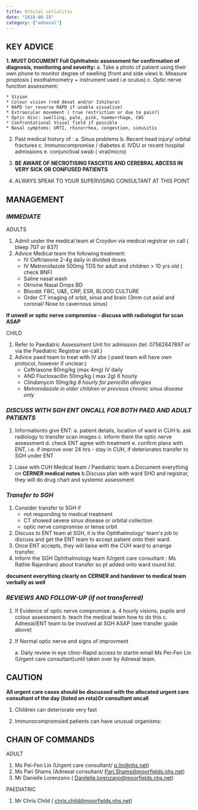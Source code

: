 ```yaml
---
title: Orbital cellulitis
date: "2018-09-19"
category: ["adnexal"]
---
```


## KEY ADVICE 

**1.  MUST DOCUMENT Full Ophthalmic assessment for confirmation of diagnosis, monitoring and severity:**
a. Take a photo of patient using their own      phone  to monitor degree of swelling (front and side view)
b. Measure proptosis ( exothalmometry + instrument used i.e oculus)	
c. Optic nerve function assessment:

    * Vision
    * Colour vision (red desat and/or Ishihara)
    * RAPD (or reverse RAPD if unable visualise)
    * Extraocular movement ( true restriction or due to pain?)
    * Optic disc: swelling, pale, pink, haemorrhage, CWS
    * Confrontational Visual field if possible
    * Nasal symptoms: URTI, rhinorrhea, congestion, sinusitis
   
2. Past medical history of : 
a. Sinus problems
b. Recent head injury/ orbital fractures
c. Immunocompromise / diabetes
d. IVDU or recent hospital admissions
e. conjunctival swab ( viral/micro)


3.	**BE AWARE OF NECROTISING FASCIITIS AND CEREBRAL ABCESS IN VERY SICK OR CONFUSED PATIENTS**

4.	ALWAYS SPEAK TO YOUR SUPERVISING CONSULTANT AT THIS POINT

 ## MANAGEMENT 

 ### _IMMEDIATE_ 
 ADULTS
1. Admit under the medical team at Croydon via medical registrar on call ( bleep 707 or 837)
2. Advice Medical team the following treatment:
    * IV Ceftriaxone 2-4g daily in divided doses 
    * IV Metronidazole 500mg TDS for adult and children > 10 yrs old ( check BNF)
    * Saline nasal wash
    * Otrivine Nasal Drops BD
    * Bloodd: FBC, U&E, CRP, ESR, BLOOD CULTURE
    * Order CT imaging of orbit, sinus and brain (3mm cut axial and coronal/ Nose to cavernous sinus)

**If unwell or optic nerve compromise - discuss with radiologist for scan ASAP**

CHILD
1. Refer to Paediatric Assessment Unit for admission (tel: 07562647897 or via the Paediatric Registrar on-call.)
2. Advice paed team to treat with IV abx ( paed team will have own protocol, however if unclear:)
    * Ceftriaxone 80mg/kg (max 4mg) IV daily
    * AND Flucloxacillin 50mg/kg ( max 2g) 6 hourly
    * *Clindamycin 10mg/kg 8 hourly for penicillin allergies* 
    * *Metronidazole in older children or previous chronic sinus disease only*


 ### _DISCUSS WITH SGH ENT ONCALL FOR BOTH PAED AND ADULT PATIENTS_
 
1.  Informationto give ENT: 
    a. patient details, location of ward in CUH
    b. ask radiology to transfer scan images
    c. inform them the optic nerve assessment
    d. check ENT agree with treatment
    e. confirm plans with ENT, 
    i.e. if improve over 24 hrs - stay in CUH, if deteriorates transfer to SGH under ENT

2.	Liase with CUH Medical team / Paediatric team 
    a.Document everything on **CERNER medical notes**
    b.Discuss plan with ward SHO and registrar, they will do drug chart and systemic assessment

 ### _Transfer to SGH_
 
 1. Consider transfer to SGH if
    * not responding to medical treatment
    * CT showed severe sinus disease or orbital collection
    * optic nerve compromise or tense orbit
 2. Discuss to ENT team at SGH, it is the Ophthalmology' team's job to discuss and get the ENT team to accept patient onto their ward.  
 3. Once ENT accepts, they will liaise with the CUH ward to arrange transfer.
 4. Inform the SGH Ophthalmology team (Urgent care consultant : Ms Rathie Rajandran) about transfer so pt added onto ward round list.

**document everything clearly on CERNER and handover to medical team verbally as well**
 
 ### _REVIEWS AND FOLLOW-UP (if not transferred)_ 
 
1.  If Evidence of optic nerve compromise: 
a. 4 hourly visions, pupils and colour assessment
b. teach the medical team how to do this
c. Adnexal/ENT team to be involved at SGH ASAP (see transfer guide above)

2.	If Normal optic nerve and signs of improvment 

    a. Daily review in eye clinic-Rapid access to startm email Ms Pei-Fen Lin (Urgent care consultant)until taken over by Adnexal team.
   
 
 ## CAUTION 
 
**All urgent care cases should be discussed with the allocated urgent care consultant of the day (listed on rota)Or consultant oncall**

1.	Children can deteriorate very fast

2.	Immunocompromsied patients can have unusual organisms: 




 ## CHAIN OF COMMANDS
 
 ADULT
 1. Ms Pei-Fen Lin (Urgent care consultant/ p.lin@nhs.net)
 2. Ms Pari Shams (Adnexal consultant/ Pari.Shams@moorfields.nhs.net)
 3. Mr Danielle Lorenzano ( Danilelle.lorenzano@moorfields.nhs.net)
     
 PAEDIATRIC
 1. Mr Chris Child ( chris.child@moorfields.nhs.net)
